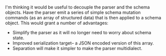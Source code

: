 I'm thinking it would be useful to decouple the parser and the schema objects.  Have the parser emit a series of simple schema mutation commands (as an array of structured data) that is then applied to a schema object.  This would grant a number of advantages:

* Simplify the parser as it will no longer need to worry about schema state.
* Improved serialization target– a JSON encoded version of this array.
* Separation will make it simpler to make the parser multidialect.

